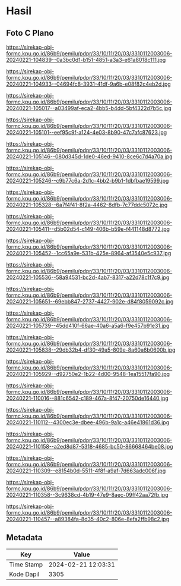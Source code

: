 # Hasil

## Foto C Plano

https://sirekap-obj-formc.kpu.go.id/86b9/pemilu/pdpr/33/10/11/20/03/3310112003006-20240221-104839--0a3bc0d1-b151-4851-a3a3-e61a8018c111.jpg

https://sirekap-obj-formc.kpu.go.id/86b9/pemilu/pdpr/33/10/11/20/03/3310112003006-20240221-104933--04694fc8-3931-41df-9a6b-e08f82c4eb2d.jpg

https://sirekap-obj-formc.kpu.go.id/86b9/pemilu/pdpr/33/10/11/20/03/3310112003006-20240221-105017--a03499af-eca2-4bb5-b4dd-5bf4322d7b5c.jpg

https://sirekap-obj-formc.kpu.go.id/86b9/pemilu/pdpr/33/10/11/20/03/3310112003006-20240221-105101--eef95c9f-a124-4e03-8b90-47c7afc87623.jpg

https://sirekap-obj-formc.kpu.go.id/86b9/pemilu/pdpr/33/10/11/20/03/3310112003006-20240221-105146--080d345d-1de0-46ed-9410-8ce6c7d4a70a.jpg

https://sirekap-obj-formc.kpu.go.id/86b9/pemilu/pdpr/33/10/11/20/03/3310112003006-20240221-105246--c9b77c6a-2d1c-4bb2-b9b1-1dbfbae19599.jpg

https://sirekap-obj-formc.kpu.go.id/86b9/pemilu/pdpr/33/10/11/20/03/3310112003006-20240221-105328--6a7f4f41-8f2a-4462-8dfb-7c77ddc5072c.jpg

https://sirekap-obj-formc.kpu.go.id/86b9/pemilu/pdpr/33/10/11/20/03/3310112003006-20240221-105411--d5b02d54-c149-406b-b59e-f441148d8772.jpg

https://sirekap-obj-formc.kpu.go.id/86b9/pemilu/pdpr/33/10/11/20/03/3310112003006-20240221-105452--1cc65a9e-531b-425e-8964-af3540e5c937.jpg

https://sirekap-obj-formc.kpu.go.id/86b9/pemilu/pdpr/33/10/11/20/03/3310112003006-20240221-105536--58a94531-bc2d-4ab7-8317-a22d78c1f7c9.jpg

https://sirekap-obj-formc.kpu.go.id/86b9/pemilu/pdpr/33/10/11/20/03/3310112003006-20240221-105651--69ebb847-2737-4427-902e-d84f8059092c.jpg

https://sirekap-obj-formc.kpu.go.id/86b9/pemilu/pdpr/33/10/11/20/03/3310112003006-20240221-105739--45dd410f-66ae-40a6-a5a6-f9e457b91e31.jpg

https://sirekap-obj-formc.kpu.go.id/86b9/pemilu/pdpr/33/10/11/20/03/3310112003006-20240221-105838--29db32b4-df30-49a5-809e-8a60a6b0600b.jpg

https://sirekap-obj-formc.kpu.go.id/86b9/pemilu/pdpr/33/10/11/20/03/3310112003006-20240221-105929--d92750e2-1b22-4d00-9548-1ea15517fa90.jpg

https://sirekap-obj-formc.kpu.go.id/86b9/pemilu/pdpr/33/10/11/20/03/3310112003006-20240221-110016--881c6542-c189-467a-8f47-20750de16440.jpg

https://sirekap-obj-formc.kpu.go.id/86b9/pemilu/pdpr/33/10/11/20/03/3310112003006-20240221-110112--4300ec3e-dbee-496b-9a1c-a46e41861d36.jpg

https://sirekap-obj-formc.kpu.go.id/86b9/pemilu/pdpr/33/10/11/20/03/3310112003006-20240221-110158--a2ed8d87-5318-4685-bc50-86668464be08.jpg

https://sirekap-obj-formc.kpu.go.id/86b9/pemilu/pdpr/33/10/11/20/03/3310112003006-20240221-110309--e8154b0d-5511-4f8f-a9af-7d663adc006f.jpg

https://sirekap-obj-formc.kpu.go.id/86b9/pemilu/pdpr/33/10/11/20/03/3310112003006-20240221-110358--3c9638cd-4b19-47e9-8aec-09ff42aa72fb.jpg

https://sirekap-obj-formc.kpu.go.id/86b9/pemilu/pdpr/33/10/11/20/03/3310112003006-20240221-110457--a89384fa-8d35-40c2-806e-8efa2ffb98c2.jpg


## Metadata

| Key        | Value               |
| ---------- | ------------------- |
| Time Stamp | 2024-02-21 12:03:31 |
| Kode Dapil | 3305                |



